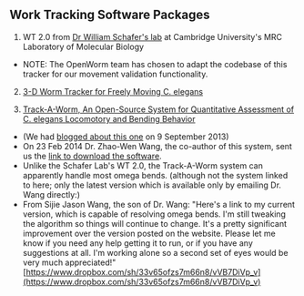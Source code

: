 ## Work Tracking Software Packages ##

1. WT 2.0 from [Dr William Schafer's lab](http://www2.mrc-lmb.cam.ac.uk/groups/wschafer/) at Cambridge University's MRC Laboratory of Molecular Biology
 * NOTE: The OpenWorm team has chosen to adapt the codebase of this tracker for our movement validation functionality.

2. [3-D Worm Tracker for Freely Moving C. elegans](http://www.pubmedcentral.nih.gov/articlerender.fcgi?artid=3578814&tool=pmcentrez&rendertype=abstract)

3. [Track-A-Worm, An Open-Source System for Quantitative Assessment of C. elegans Locomotory and Bending Behavior](http://www.plosone.org/article/info:doi/10.1371/journal.pone.0069653)
  * (We had [blogged about this one](http://blog.openworm.org/post/60312568840/ios-game-looks-to-kickstart-neuroscience-education) on 9 September 2013)
  * On 23 Feb 2014 Dr. Zhao-Wen Wang, the co-author of this system, sent us the [link to download the software](http://zwwang.uchc.edu/wormtrack/index.html).
  * Unlike the Schafer Lab's WT 2.0, the Track-A-Worm system can apparently handle most omega bends.  (although not the system linked to here; only the latest version which is available only by emailing Dr. Wang directly:)
  * From Sijie Jason Wang, the son of Dr. Wang:
"Here's a link to my current version, which is capable of resolving omega bends.  I'm still tweaking the algorithm so things will continue to change.  It's a pretty significant improvement over the version posted on the website.  Please let me know if you need any help getting it to run, or if you have any suggestions at all.  I'm working alone so a second set of eyes would be very much appreciated!"  [https://www.dropbox.com/sh/33v65ofzs7m66n8/vVB7DiVp_v](https://www.dropbox.com/sh/33v65ofzs7m66n8/vVB7DiVp_v)
